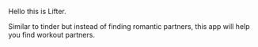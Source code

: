 Hello this is Lifter. 

Similar to tinder but instead of finding romantic partners, this app will help you find workout partners.

